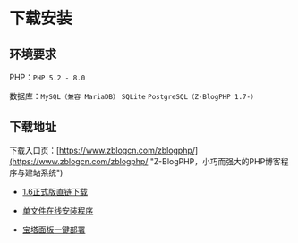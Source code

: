 # 下载安装

## 环境要求

PHP：`PHP 5.2 - 8.0`

数据库：`MySQL（兼容 MariaDB）` `SQLite` `PostgreSQL（Z-BlogPHP 1.7-）`

## 下载地址

下载入口页：[https://www.zblogcn.com/zblogphp/](https://www.zblogcn.com/zblogphp/ "Z-BlogPHP，小巧而强大的PHP博客程序与建站系统")

- [1.6正式版直链下载](https://www.zblogcn.com/program/zblogphp16/ "Z-BlogPHP 1.6 Valyria 正式版")

- [单文件在线安装程序](http://bbs.zblogcn.com/thread-84444-1-1.html "Z-BlogPHP在线安装程序")

- [宝塔面板一键部署](https://blog.zblogcn.com/2017/08/11/95/ "菠萝阁-使用宝塔面板一键部署Z-BlogPHP")
